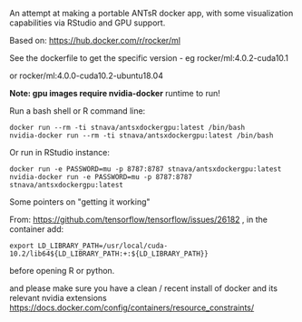 An attempt at making a portable ANTsR docker app, with some
visualization capabilities via RStudio and GPU support.

Based on: https://hub.docker.com/r/rocker/ml

See the dockerfile to get the specific version - eg rocker/ml:4.0.2-cuda10.1

or rocker/ml:4.0.0-cuda10.2-ubuntu18.04

**Note: gpu images require nvidia-docker** runtime to run!

Run a bash shell or R command line:

```
docker run --rm -ti stnava/antsxdockergpu:latest /bin/bash
nvidia-docker run --rm -ti stnava/antsxdockergpu:latest /bin/bash
```

Or run in RStudio instance:

```
docker run -e PASSWORD=mu -p 8787:8787 stnava/antsxdockergpu:latest
nvidia-docker run -e PASSWORD=mu -p 8787:8787 stnava/antsxdockergpu:latest
```

Some pointers on "getting it working"

From: https://github.com/tensorflow/tensorflow/issues/26182 , in the container add:

```
export LD_LIBRARY_PATH=/usr/local/cuda-10.2/lib64${LD_LIBRARY_PATH:+:${LD_LIBRARY_PATH}}
```

before opening R or python.

and please make sure you have a clean / recent install of docker and its relevant nvidia extensions https://docs.docker.com/config/containers/resource_constraints/
